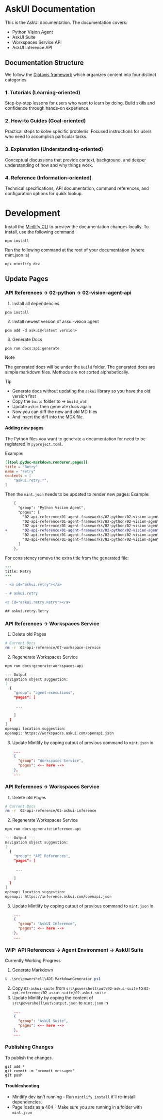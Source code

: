 # AskUI Documentation

This is the AskUI documentation. The documentation covers:

- Python Vision Agent
- AskUI Suite
- Workspaces Service API
- AskUI Inference API

## Documentation Structure

We follow the [Diátaxis framework](https://diataxis.fr/) which organizes content into four distinct categories:

### 1. Tutorials (Learning-oriented)
Step-by-step lessons for users who want to learn by doing. Build skills and confidence through hands-on experience.

### 2. How-to Guides (Goal-oriented)
Practical steps to solve specific problems. Focused instructions for users who need to accomplish particular tasks.

### 3. Explanation (Understanding-oriented)
Conceptual discussions that provide context, background, and deeper understanding of how and why things work.

### 4. Reference (Information-oriented)
Technical specifications, API documentation, command references, and configuration options for quick lookup.



# Development

Install the [Mintlify CLI](https://www.npmjs.com/package/mintlify) to preview the documentation changes locally. To install, use the following command

```
npm install
```

Run the following command at the root of your documentation (where mint.json is)

```
npx mintlify dev
```

## Update Pages

### API References -> 02-python -> 02-vision-agent-api

1. Install all dependencies
```
pdm install
```

2. Install newest version of askui-vision agent
```
pdm add -d askui@<latest version>
```

3. Generate Docs 
```
pdm run docs:api:generate
```
> [!NOTE]  
> The generated docs will be under the `build` folder.
> The generated docs are simple markdown files. Methods are not sorted alphabetically.


> [!TIP]
> - Generate docs without updating the `askui` library so you have the old version first
> - Copy the `build` folder to -> `build_old`
> - Update `askui` then generate docs again
> - Now you can diff the new and old MD files
> - And insert the diff into the MDX file.


#### Adding new pages
The Python files you want to generate a documentation for need to be registered in `pyproject.toml`.

Example:
```toml
[[tool.pydoc-markdown.renderer.pages]]
title = "Retry"
name = "retry"
contents = [
    "askui.retry.*",
]
```

Then the `mint.json` needs to be updated to render new pages:
Example:
```diff
    {
      "group": "Python Vision Agent",
      "pages": [
        "02-api-reference/01-agent-frameworks/02-python/02-vision-agent-api/agent",
        "02-api-reference/01-agent-frameworks/02-python/02-vision-agent-api/locators",
        "02-api-reference/01-agent-frameworks/02-python/02-vision-agent-api/reporting",
+       "02-api-reference/01-agent-frameworks/02-python/02-vision-agent-api/retry",
        "02-api-reference/01-agent-frameworks/02-python/02-vision-agent-api/tools",
        "02-api-reference/01-agent-frameworks/02-python/02-vision-agent-api/types"
      ]
    },
```

For consistency remove the extra title from the generated file:

```diff
---
title: Retry
---

- <a id="askui.retry"></a>

- # askui.retry

<a id="askui.retry.Retry"></a>

## askui.retry.Retry

```

### API References -> Workspaces Service


1. Delete old Pages
```bash
# Current Docs
rm -r  02-api-reference/07-workspace-service
```
2. Regenerate Workspaces Service
```bash
npm run docs:generate:workspaces-api

--- Output ---
navigation object suggestion:
[
  {
    "group": "agent-executions",
    "pages": [
     
     ...

    ]
  }
]
openapi location suggestion:
openapi: https://workspaces.askui.com/openapi.json
```
3. Update Mintlify by coping output of previous command to `mint.json` in 
```json
    ...
    {
      "group": "Workspaces Service",
      "pages": <-- here -->
    },
    ...
```


### API References -> Workspaces Service


1. Delete old Pages
```bash
# Current Docs
rm -r  02-api-reference/05-askui-inference
```
2. Regenerate Workspaces Service
```bash
npm run docs:generate:inference-api

--- Output ---
navigation object suggestion:
[
  {
    "group": "API References",
    "pages": [
     
     ...

    ]
  }
]
openapi location suggestion:
openapi: https://inference.askui.com/openapi.json
```
3. Update Mintlify by coping output of previous command to `mint.json` in 
```json
    ...
    {
      "group": "AskUI Inference",
      "pages": <-- here -->
    },
    ...
```


### WIP: API References -> Agent Environment -> AskUI Suite

Currently Working Progress

1. Generate Markdown

```powershell
& .\src\powershell\ADE-MarkdownGenerator.ps1
```

2. Copy `02-askui-suite` from `src\powershell\out\02-askui-suite` to `02-api-reference/02-askui-suite/02-askui-suite`
3. Update Mintlify by coping the content of `src\powershell\out\output.json` to `mint.json` in

```json
    ...
    {
      "group": "AskUI Suite",
      "pages": <-- here -->
    },
    ...
```

### Publishing Changes

To publish the changes.
```
git add *
git commit -m "<commit message>"
git push
```

#### Troubleshooting

- Mintlify dev isn't running - Run `mintlify install` it'll re-install dependencies.
- Page loads as a 404 - Make sure you are running in a folder with `mint.json`
